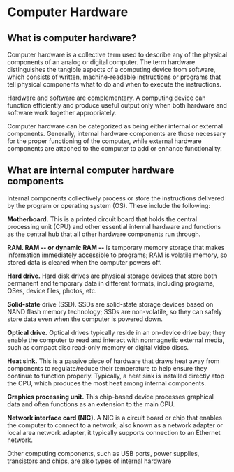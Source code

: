 # Computer Hardware 


## What is computer hardware? 
Computer hardware is a collective term used to describe any of the physical components of an analog or digital computer. The term hardware distinguishes the tangible aspects of a computing device from software, which consists of written, machine-readable instructions or programs that tell physical components what to do and when to execute the instructions.

Hardware and software are complementary. A computing device can function efficiently and produce useful output only when both hardware and software work together appropriately. 

Computer hardware can be categorized as being either internal or external components. Generally, internal hardware components are those necessary for the proper functioning of the computer, while external hardware components are attached to the computer to add or enhance functionality.

## What are internal computer hardware components 
Internal components collectively process or store the instructions delivered by the program or operating system (OS). These include the following:

**Motherboard.** This is a printed circuit board that holds the central processing unit (CPU) and other essential internal hardware and functions as the central hub that all other hardware components run through.

**RAM. RAM -- or dynamic RAM --** is temporary memory storage that makes information immediately accessible to programs; RAM is volatile memory, so stored data is cleared when the computer powers off.

**Hard drive.** Hard disk drives are physical storage devices that store both permanent and temporary data in different formats, including programs, OSes, device files, photos, etc.

**Solid-state** drive (SSD). SSDs are solid-state storage devices based on NAND flash memory technology; SSDs are non-volatile, so they can safely store data even when the computer is powered down.

**Optical drive.** Optical drives typically reside in an on-device drive bay; they enable the computer to read and interact with nonmagnetic external media, such as compact disc read-only memory or digital video discs.

**Heat sink.** This is a passive piece of hardware that draws heat away from components to regulate/reduce their temperature to help ensure they continue to function properly. Typically, a heat sink is installed directly atop the CPU, which produces the most heat among internal components.

**Graphics processing unit.** This chip-based device processes graphical data and often functions as an extension to the main CPU.

**Network interface card (NIC).** A NIC is a circuit board or chip that enables the computer to connect to a network; also known as a network adapter or local area network adapter, it typically supports connection to an Ethernet network.

Other computing components, such as USB ports, power supplies, transistors and chips, are also types of internal hardware
